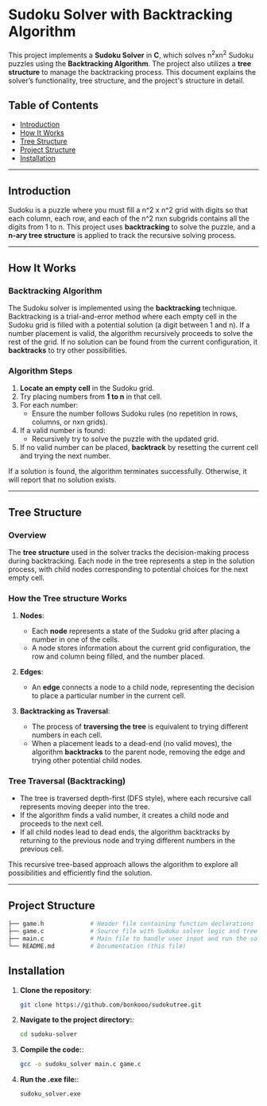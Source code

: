 # Sudoku Solver with Backtracking Algorithm

This project implements a **Sudoku Solver** in **C**, which solves n<sup>2</sup>xn<sup>2</sup> Sudoku puzzles using the **Backtracking Algorithm**. The project also utilizes a **tree structure** to manage the backtracking process. This document explains the solver’s functionality, tree structure, and the project's structure in detail.

## Table of Contents

- [Introduction](#introduction)
- [How It Works](#how-it-works)
- [Tree Structure](#tree-structure)
- [Project Structure](#project-structure)
- [Installation](#installation)

---

## Introduction

Sudoku is a puzzle where you must fill a n^2 x n^2 grid with digits so that each column, each row, and each of the n^2 nxn subgrids contains all the digits from 1 to n. This project uses **backtracking** to solve the puzzle, and a **n-ary tree structure** is applied to track the recursive solving process.

---

## How It Works

### Backtracking Algorithm

The Sudoku solver is implemented using the **backtracking** technique. Backtracking is a trial-and-error method where each empty cell in the Sudoku grid is filled with a potential solution (a digit between 1 and n). If a number placement is valid, the algorithm recursively proceeds to solve the rest of the grid. If no solution can be found from the current configuration, it **backtracks** to try other possibilities.

### Algorithm Steps

1. **Locate an empty cell** in the Sudoku grid.
2. Try placing numbers from **1 to n** in that cell.
3. For each number:
   - Ensure the number follows Sudoku rules (no repetition in rows, columns, or nxn grids).
4. If a valid number is found:
   - Recursively try to solve the puzzle with the updated grid.
5. If no valid number can be placed, **backtrack** by resetting the current cell and trying the next number.

If a solution is found, the algorithm terminates successfully. Otherwise, it will report that no solution exists.

---

## Tree Structure

### Overview

The **tree structure** used in the solver tracks the decision-making process during backtracking. Each node in the tree represents a step in the solution process, with child nodes corresponding to potential choices for the next empty cell.

### How the Tree structure Works

1. **Nodes**:
   - Each **node** represents a state of the Sudoku grid after placing a number in one of the cells.
   - A node stores information about the current grid configuration, the row and column being filled, and the number placed.

2. **Edges**:
   - An **edge** connects a node to a child node, representing the decision to place a particular number in the current cell.

3. **Backtracking as Traversal**:
   - The process of **traversing the tree** is equivalent to trying different numbers in each cell.
   - When a placement leads to a dead-end (no valid moves), the algorithm **backtracks** to the parent node, removing the edge and trying other potential child nodes.

### Tree Traversal (Backtracking)

- The tree is traversed depth-first (DFS style), where each recursive call represents moving deeper into the tree.
- If the algorithm finds a valid number, it creates a child node and proceeds to the next cell.
- If all child nodes lead to dead ends, the algorithm backtracks by returning to the previous node and trying different numbers in the previous cell.
  
This recursive tree-based approach allows the algorithm to explore all possibilities and efficiently find the solution.

---

## Project Structure

```bash
├── game.h             # Header file containing function declarations
├── game.c             # Source file with Sudoku solver logic and tree functions
├── main.c             # Main file to handle user input and run the solver
└── README.md          # Documentation (this file)
```

## Installation
1. **Clone the repository**:
   ```bash
   git clone https://github.com/bonkooo/sudokutree.git
   ```
2. **Navigate to the project directory:**:
   ```bash
   cd sudoku-solver
   ```
3. **Compile the code:**:
   ```bash
   gcc -o sudoku_solver main.c game.c
   ```
4. **Run the .exe file:**:
   ```bash
   sudoku_solver.exe
   ```

   
